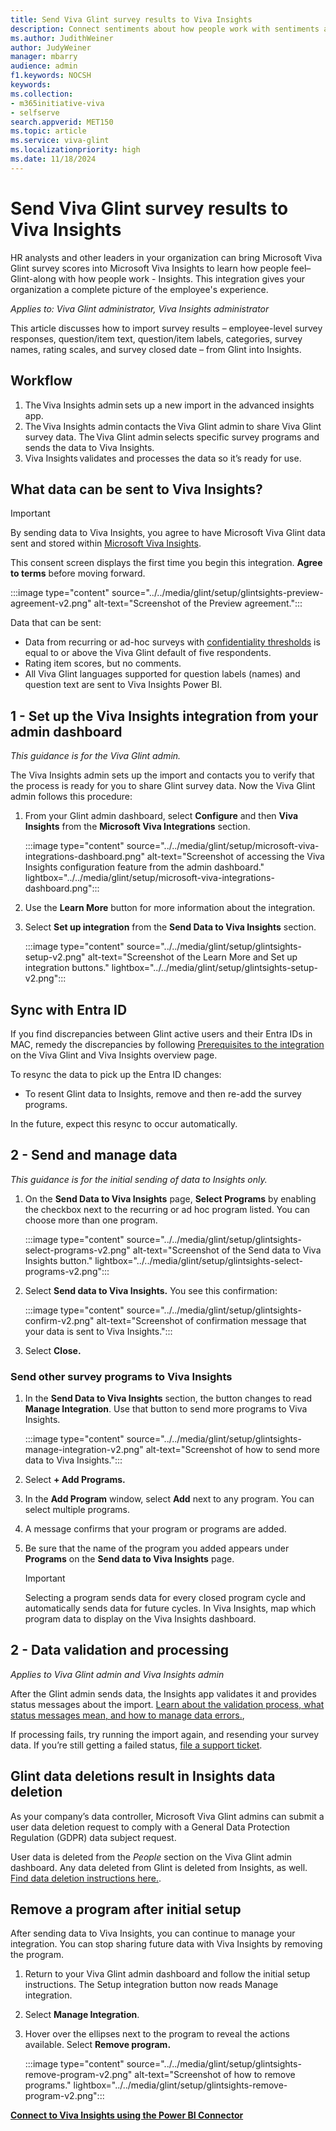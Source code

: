 ```yaml
---
title: Send Viva Glint survey results to Viva Insights 
description: Connect sentiments about how people work with sentiments about how people feel by sending Viva Glint survey feedback to Viva Insights Power BI.
ms.author: JudithWeiner
author: JudyWeiner
manager: mbarry
audience: admin
f1.keywords: NOCSH
keywords: 
ms.collection:  
- m365initiative-viva
- selfserve 
search.appverid: MET150 
ms.topic: article
ms.service: viva-glint
ms.localizationpriority: high
ms.date: 11/18/2024
---
```


# Send Viva Glint survey results to Viva Insights 

HR analysts and other leaders in your organization can bring Microsoft Viva Glint survey scores into Microsoft Viva Insights to learn how people feel–Glint-along with how people work - Insights.  This integration gives your organization a complete picture of the employee's experience.

*Applies to: Viva Glint administrator, Viva Insights administrator* 

This article discusses how to import survey results – employee-level survey responses, question/item text, question/item labels, categories, survey names, rating scales, and survey closed date – from Glint into Insights. 

## Workflow 

1. The Viva Insights admin sets up a new import in the advanced insights app. 
1. The Viva Insights admin contacts the Viva Glint admin to share Viva Glint survey data. The Viva Glint admin selects specific survey programs and sends the data to Viva Insights.
1. Viva Insights validates and processes the data so it’s ready for use. 

## What data can be sent to Viva Insights?

>[!IMPORTANT]
>By sending data to Viva Insights, you agree to have Microsoft Viva Glint data sent and stored within [Microsoft Viva Insights](/../viva/insights/introduction).

This consent screen displays the first time you begin this integration. **Agree to terms** before moving forward.

:::image type="content" source="../../media/glint/setup/glintsights-preview-agreement-v2.png" alt-text="Screenshot of the Preview agreement.":::

Data that can be sent:
- Data from recurring or ad-hoc surveys with [confidentiality thresholds](https://go.microsoft.com/fwlink/?linkid=2275271) is equal to or above the Viva Glint default of five respondents.
- Rating item scores, but no comments.
- All Viva Glint languages supported for question labels (names) and question text are sent to Viva Insights Power BI.

## 1 - Set up the Viva Insights integration from your admin dashboard

*This guidance is for the Viva Glint admin.*

The Viva Insights admin sets up the import and contacts you to verify that the process is ready for you to share Glint survey data.
Now the Viva Glint admin follows this procedure:

1. From your Glint admin dashboard, select **Configure** and then **Viva Insights** from the **Microsoft Viva Integrations** section.

   :::image type="content" source="../../media/glint/setup/microsoft-viva-integrations-dashboard.png" alt-text="Screenshot of accessing the Viva Insights configuration feature from the admin dashboard." lightbox="../../media/glint/setup/microsoft-viva-integrations-dashboard.png":::

2. Use the **Learn More** button for more information about the integration.

3. Select **Set up integration** from the **Send Data to Viva Insights** section.

   :::image type="content" source="../../media/glint/setup/glintsights-setup-v2.png" alt-text="Screenshot of the Learn More and Set up integration buttons." lightbox="../../media/glint/setup/glintsights-setup-v2.png":::
   
## Sync with Entra ID

If you find discrepancies between Glint active users and their Entra IDs in MAC, remedy the discrepancies by following [Prerequisites to the integration](https://go.microsoft.com/fwlink/?linkid=2280859#prerequisites-to-the-integration) on the Viva Glint and Viva Insights overview page. 

To resync the data to pick up the Entra ID changes: 
 - To resent Glint data to Insights, remove and then re-add the survey programs. 

In the future, expect this resync to occur automatically. 

## 2 - Send and manage data

*This guidance is for the initial sending of data to Insights only.*

1. On the **Send Data to Viva Insights** page, **Select Programs** by enabling the checkbox next to the recurring or ad hoc program listed. You can choose more than one program.

   :::image type="content" source="../../media/glint/setup/glintsights-select-programs-v2.png" alt-text="Screenshot of the Send data to Viva Insights button." lightbox="../../media/glint/setup/glintsights-select-programs-v2.png":::

2. Select **Send data to Viva Insights.** You see this confirmation:

   :::image type="content" source="../../media/glint/setup/glintsights-confirm-v2.png" alt-text="Screenshot of confirmation message that your data is sent to Viva Insights.":::

4. Select **Close.**

### Send other survey programs to Viva Insights

1. In the **Send Data to Viva Insights** section, the button changes to read **Manage Integration**. Use that button to send more programs to Viva Insights.

   :::image type="content" source="../../media/glint/setup/glintsights-manage-integration-v2.png" alt-text="Screenshot of how to send more data to Viva Insights.":::

2. Select **+ Add Programs.**

3. In the **Add Program** window, select **Add** next to any program. You can select multiple programs.

4. A message confirms that your program or programs are added. 

5. Be sure that the name of the program you added appears under **Programs** on the **Send data to Viva Insights** page.
   
   > [!IMPORTANT]
   > Selecting a program sends data for every closed program cycle and automatically sends data for future cycles. In Viva Insights, map which program data to display on the Viva Insights dashboard.

## 2 - Data validation and processing

*Applies to Viva Glint admin and Viva Insights admin*

After the Glint admin sends data, the Insights app validates it and provides status messages about the import. [Learn about the validation process, what status messages mean, and how to manage data errors.](https://go.microsoft.com/fwlink/?linkid=2271038), 

If processing fails, try running the import again, and resending your survey data. If you’re still getting a failed status, [file a support ticket](/../../microsoft-365/admin/get-help-support).

## Glint data deletions result in Insights data deletion

As your company’s data controller, Microsoft Viva Glint admins can submit a user data deletion request to comply with a General Data Protection Regulation (GDPR) data subject request. 

User data is deleted from the *People* section on the Viva Glint admin dashboard. Any data deleted from Glint is deleted from Insights, as well. [Find data deletion instructions here.](https://go.microsoft.com/fwlink/?linkid=2236554).

## Remove a program after initial setup

After sending data to Viva Insights, you can continue to manage your integration. You can stop sharing future data with Viva Insights by removing the program. 

1. Return to your Viva Glint admin dashboard and follow the initial setup instructions. The Setup integration button now reads Manage integration.

1. Select **Manage Integration**.

1. Hover over the ellipses next to the program to reveal the actions available. Select **Remove program.**

   :::image type="content" source="../../media/glint/setup/glintsights-remove-program-v2.png" alt-text="Screenshot of how to remove programs." lightbox="../../media/glint/setup/glintsights-remove-program-v2.png":::

[**Connect to Viva Insights using the Power BI Connector**](/../viva/insights/advanced/analyst/power-bi-connector)
